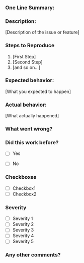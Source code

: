 ### One Line Summary:

### Description:

[Description of the issue or feature]

### Steps to Reproduce

1. [First Step]
2. [Second Step]
3. [and so on...]

### Expected behavior:
[What you expected to happen]

### Actual behavior:
[What actually happened]

### What went wrong?

### Did this work before?
* [ ] Yes
* [ ] No


### Checkboxes

* [ ] Checkbox1
* [ ] Checkbox2

### Severity

* [ ] Severity 1
* [ ] Severity 2
* [ ] Severity 3
* [ ] Severity 4
* [ ] Severity 5

### Any other comments?
